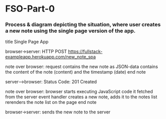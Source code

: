 # FSO-Part-0

### Process & diagram depicting the situation, where user creates a new note using the single page version of the app.

title Single Page App   

browser->server: HTTP POST https://fullstack-exampleapp.herokuapp.com/new_note_spa

note over browser:
request contains the new note as JSON-data
contains the content of the note (content)
and the timestamp (date)
end note

server-->browser: Status Code: 201 Created

note over browser:
browser starts executing
JavaScript code it fetched from the server
event handler creates a new note, 
adds it to the notes list
rerenders the note list on the page
end note

browser->server: sends the new note to the server
